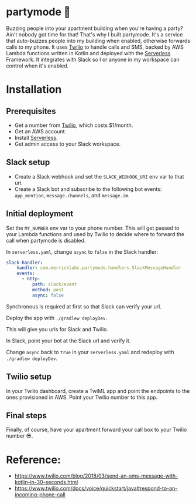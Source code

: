 # partymode 🎉

Buzzing people into your apartment building when you're having a party? Ain't nobody got time for that! That's why I built partymode. It's a service that auto-buzzes people into my building when enabled, otherwise forwards calls to my phone. It uses [Twilio](https://www.twilio.com/) to handle calls and SMS, backed by AWS Lambda functions written in Kotlin and deployed with the [Serverless](https://serverless.com/) Framework. It integrates with Slack so I or anyone in my workspace can control when it's enabled.

# Installation

## Prerequisites

* Get a number from [Twilio](https://www.twilio.com/), which costs $1/month.
* Get an AWS account. 
* Install [Serverless](https://serverless.com/).
* Get admin access to your Slack workspace.

## Slack setup

* Create a Slack webhook and set the `SLACK_WEBHOOK_URI` env var to that uri.
* Create a Slack bot and subscribe to the following bot events: `app_mention`, `message.channels`, and `message.im`.

## Initial deployment

Set the `MY_NUMBER` env var to your phone number. This will get passed to your Lambda functions and used by Twilio
to decide where to forward the call when partymode is disabled.

In `serverless.yaml`, change `async` to `false` in the Slack handler:
```yaml
slack-handler:
    handler: com.merricklabs.partymode.handlers.SlackMessageHandler
    events:
      - http:
          path: slack/event
          method: post
          async: false 
```
Synchronous is required at first so that Slack can verify your url.

Deploy the app with `./gradlew deployDev`.

This will give you urls for Slack and Twilio.

In Slack, point your bot at the Slack url and verify it.

Change `async` back to `true` in your `serverless.yaml` and redeploy with `./gradlew deployDev`.

## Twilio setup

In your Twilio dashboard, create a TwiML app and point the endpoints to the ones provisioned in AWS. Point your Twilio number to this app.

## Final steps

Finally, of course, have your apartment forward your call box to your Twilio number 😎.

# Reference:
- https://www.twilio.com/blog/2018/03/send-an-sms-message-with-kotlin-in-30-seconds.html
- https://www.twilio.com/docs/voice/quickstart/java#respond-to-an-incoming-phone-call
